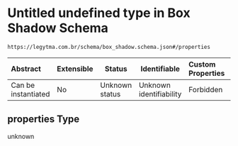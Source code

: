 # Untitled undefined type in Box Shadow Schema

```txt
https://legytma.com.br/schema/box_shadow.schema.json#/properties
```




| Abstract            | Extensible | Status         | Identifiable            | Custom Properties | Additional Properties | Access Restrictions | Defined In                                                                          |
| :------------------ | ---------- | -------------- | ----------------------- | :---------------- | --------------------- | ------------------- | ----------------------------------------------------------------------------------- |
| Can be instantiated | No         | Unknown status | Unknown identifiability | Forbidden         | Allowed               | none                | [box_shadow.schema.json\*](../schema/box_shadow.schema.json) |

## properties Type

unknown
